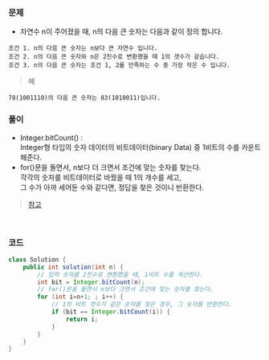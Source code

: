 ### 문제
+ 자연수 n이 주어졌을 때, n의 다음 큰 숫자는 다음과 같이 정의 합니다.
```
조건 1. n의 다음 큰 숫자는 n보다 큰 자연수 입니다.
조건 2. n의 다음 큰 숫자와 n은 2진수로 변환했을 때 1의 갯수가 같습니다.
조건 3. n의 다음 큰 숫자는 조건 1, 2를 만족하는 수 중 가장 작은 수 입니다.
```

> 예
```
78(1001110)의 다음 큰 숫자는 83(1010011)입니다.
```

### 풀이
+ Integer.bitCount() :  <br>Integer형 타입의 숫자 데이터의 비트데이터(binary Data) 중 1비트의 수를 카운트해준다.
+ for()문을 돌면서, n보다 더 크면서 조건에 맞는 숫자를  찾는다. <br> 각각의 숫자를 비트데이터로 바꿨을 때 1의 개수를 세고, <br> 그 수가 아까 세어둔 수와 같다면, 정답을 찾은 것이니 반환한다.
> [참고](https://sas-study.tistory.com/261)

<br>

### 코드
```java
class Solution {
    public int solution(int n) {
        // 입력 숫자를 2진수로 변환했을 때, 1비트 수를 계산한다.
        int bit = Integer.bitCount(n);
        // for()문을 돌면서 n보다 크면서 조건에 맞는 숫자를 찾는다.
        for (int i=n+1; ; i++) {
            // 1의 비트 갯수가 같은 숫자를 찾은 경우, 그 숫자를 반환한다.
            if (bit == Integer.bitCount(i)) {
                return i;
            }
        }
    }
}
```
